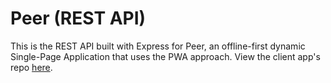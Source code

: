# Peer (REST API)
This is the REST API built with Express for Peer, an offline-first dynamic Single-Page Application that uses the PWA approach. View the client app's repo [here](https://github.com/siongesteban/peer-client).